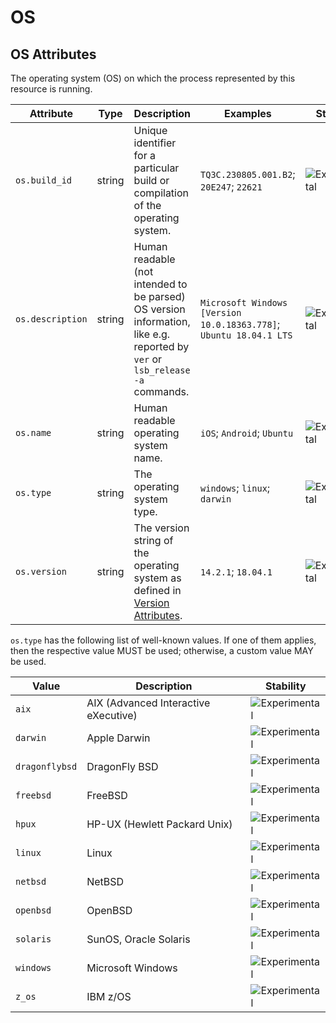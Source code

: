 <!--- Hugo front matter used to generate the website version of this page:
--->

<!-- NOTE: THIS FILE IS AUTOGENERATED. DO NOT EDIT BY HAND. -->
<!-- see templates/registry/markdown/attribute_namespace.md.j2 -->

# OS

## OS Attributes

The operating system (OS) on which the process represented by this resource is running.

| Attribute        | Type   | Description                                                                                                                  | Examples                                                           | Stability                                                        |
| ---------------- | ------ | ---------------------------------------------------------------------------------------------------------------------------- | ------------------------------------------------------------------ | ---------------------------------------------------------------- |
| `os.build_id`    | string | Unique identifier for a particular build or compilation of the operating system.                                             | `TQ3C.230805.001.B2`; `20E247`; `22621`                            | ![Experimental](https://img.shields.io/badge/-experimental-blue) |
| `os.description` | string | Human readable (not intended to be parsed) OS version information, like e.g. reported by `ver` or `lsb_release -a` commands. | `Microsoft Windows [Version 10.0.18363.778]`; `Ubuntu 18.04.1 LTS` | ![Experimental](https://img.shields.io/badge/-experimental-blue) |
| `os.name`        | string | Human readable operating system name.                                                                                        | `iOS`; `Android`; `Ubuntu`                                         | ![Experimental](https://img.shields.io/badge/-experimental-blue) |
| `os.type`        | string | The operating system type.                                                                                                   | `windows`; `linux`; `darwin`                                       | ![Experimental](https://img.shields.io/badge/-experimental-blue) |
| `os.version`     | string | The version string of the operating system as defined in [Version Attributes](/docs/resource/README.md#version-attributes).  | `14.2.1`; `18.04.1`                                                | ![Experimental](https://img.shields.io/badge/-experimental-blue) |

`os.type` has the following list of well-known values. If one of them applies, then the respective value MUST be used; otherwise, a custom value MAY be used.

| Value          | Description                          | Stability                                                        |
| -------------- | ------------------------------------ | ---------------------------------------------------------------- |
| `aix`          | AIX (Advanced Interactive eXecutive) | ![Experimental](https://img.shields.io/badge/-experimental-blue) |
| `darwin`       | Apple Darwin                         | ![Experimental](https://img.shields.io/badge/-experimental-blue) |
| `dragonflybsd` | DragonFly BSD                        | ![Experimental](https://img.shields.io/badge/-experimental-blue) |
| `freebsd`      | FreeBSD                              | ![Experimental](https://img.shields.io/badge/-experimental-blue) |
| `hpux`         | HP-UX (Hewlett Packard Unix)         | ![Experimental](https://img.shields.io/badge/-experimental-blue) |
| `linux`        | Linux                                | ![Experimental](https://img.shields.io/badge/-experimental-blue) |
| `netbsd`       | NetBSD                               | ![Experimental](https://img.shields.io/badge/-experimental-blue) |
| `openbsd`      | OpenBSD                              | ![Experimental](https://img.shields.io/badge/-experimental-blue) |
| `solaris`      | SunOS, Oracle Solaris                | ![Experimental](https://img.shields.io/badge/-experimental-blue) |
| `windows`      | Microsoft Windows                    | ![Experimental](https://img.shields.io/badge/-experimental-blue) |
| `z_os`         | IBM z/OS                             | ![Experimental](https://img.shields.io/badge/-experimental-blue) |
